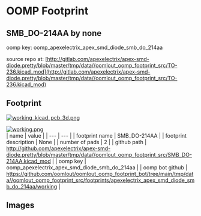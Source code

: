 # OOMP Footprint  
## SMB_DO-214AA  by none  
  
oomp key: oomp_apexelectrix_apex_smd_diode_smb_do_214aa  
  
source repo at: [http://gitlab.com/apexelectrix/apex-smd-diode.pretty/blob/master/tmp/data//oomlout_oomp_footprint_src/TO-236.kicad_mod](http://gitlab.com/apexelectrix/apex-smd-diode.pretty/blob/master/tmp/data//oomlout_oomp_footprint_src/TO-236.kicad_mod)  
## Footprint  
  
[![working_kicad_pcb_3d.png](working_kicad_pcb_3d_600.png)](working_kicad_pcb_3d.png)  
  
[![working.png](working_600.png)](working.png)  
| name | value | 
| --- | --- | 
| footprint name | SMB_DO-214AA | 
| footprint description | None | 
| number of pads | 2 | 
| github path | http://github.com/apexelectrix/apex-smd-diode.pretty/blob/master/tmp/data//oomlout_oomp_footprint_src/SMB_DO-214AA.kicad_mod | 
| oomp key | oomp_apexelectrix_apex_smd_diode_smb_do_214aa | 
| oomp bot github | https://github.com/oomlout/oomlout_oomp_footprint_bot/tree/main/tmp/data//oomlout_oomp_footprint_src/footprints/apexelectrix_apex_smd_diode_smb_do_214aa/working | 
## Images  
